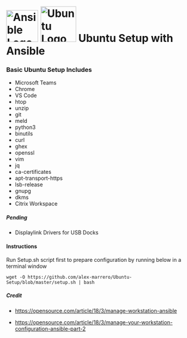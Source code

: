 # <img src='https://th.bing.com/th/id/OIP.i4b_W01Cax82RSoTSZAQWwAAAA?w=142&h=150&c=7&o=5&pid=1.7' height='85' alt='Ansible Logo'> <img src='https://th.bing.com/th/id/OIP.rYnCrjCMQNbTfr27NFVJgQHaHa?w=205&h=205&c=7&o=5&pid=1.7' height='95' alt='Ubuntu Logo'> <a/> Ubuntu Setup with Ansible

### Basic Ubuntu Setup Includes
- Microsoft Teams
- Chrome
- VS Code
- htop
- unzip
- git
- meld
- python3
- binutils
- curl
- ghex
- openssl
- vim
- jq
- ca-certificates
- apt-transport-https 
- lsb-release 
- gnupg
- dkms
- Citrix Workspace

##### Pending
- Displaylink Drivers for USB Docks

#### Instructions

Run Setup.sh script first to prepare configuration by running below in a terminal window
    
    wget -O https://github.com/alex-marrero/Ubuntu-Setup/blob/master/setup.sh | bash


##### Credit
- https://opensource.com/article/18/3/manage-workstation-ansible
    
- https://opensource.com/article/18/3/manage-your-workstation-configuration-ansible-part-2
